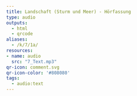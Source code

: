 ```yaml
---
title: Landschaft (Sturm und Meer) - Hörfassung
type: audio
outputs:
  - html
  - qrcode
aliases:
  - /k/7/1a/
resources:
- name: audio
  src: "7_Text.mp3"
qr-icon: comment.svg
qr-icon-color: '#808080'
tags:
  - audio:text
---
```

